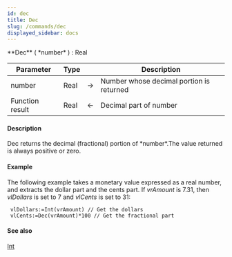 ```yaml
---
id: dec
title: Dec
slug: /commands/dec
displayed_sidebar: docs
---
```


<!--REF #_command_.Dec.Syntax-->**Dec** ( *number* ) : Real<!-- END REF-->
<!--REF #_command_.Dec.Params-->
| Parameter | Type |  | Description |
| --- | --- | --- | --- |
| number | Real | &#8594;  | Number whose decimal portion is returned |
| Function result | Real | &#8592; | Decimal part of number |

<!-- END REF-->

#### Description 

<!--REF #_command_.Dec.Summary-->Dec returns the decimal (fractional) portion of *number*.<!-- END REF-->The value returned is always positive or zero.

#### Example 

The following example takes a monetary value expressed as a real number, and extracts the dollar part and the cents part. If *vrAmount* is 7.31, then *vlDollars* is set to 7 and *vlCents* is set to 31:

```4d
 vlDollars:=Int(vrAmount) // Get the dollars
 vlCents:=Dec(vrAmount)*100 // Get the fractional part
```

#### See also 

[Int](int.md)  